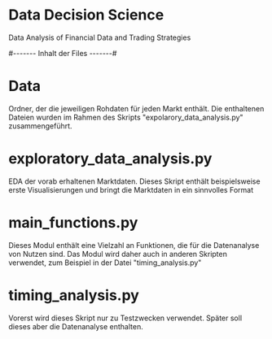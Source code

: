 # Data Decision Science
Data Analysis of Financial Data and Trading Strategies

#------- Inhalt der Files -------#

# Data    
Ordner, der die jeweiligen Rohdaten für jeden Markt enthält. Die enthaltenen Dateien wurden im Rahmen des Skripts "expolarory_data_analysis.py" zusammengeführt.

# exploratory_data_analysis.py
EDA der vorab erhaltenen Marktdaten. Dieses Skript enthält beispielsweise erste Visualisierungen und bringt die Marktdaten in ein sinnvolles Format

# main_functions.py
Dieses Modul enthält eine Vielzahl an Funktionen, die für die Datenanalyse von Nutzen sind. Das Modul wird daher auch in anderen Skripten verwendet, zum Beispiel in der Datei "timing_analysis.py"

# timing_analysis.py
Vorerst wird dieses Skript nur zu Testzwecken verwendet. Später soll dieses aber die Datenanalyse enthalten. 
